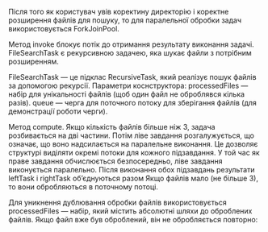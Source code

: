 Після того як користувач увів коректину директорію і коректне розширення файлів для пошуку, то для паралельної обробки задач використовується ForkJoinPool. 

Метод invoke блокує потік до отримання результату виконання задачі. FileSearchTask є рекурсивною задачею, яка шукає файли з потрібним розширенням.

FileSearchTask — це підклас RecursiveTask<Integer>, який реалізує пошук файлів за допомогою рекурсії. Параметри коснструктора:
processedFiles — набір для унікальності файлів (щоб один файл не оброблявся кілька разів).
queue — черга для поточного потоку для зберігання файлів (для демонстрації роботи черги).

Метод compute. Якщо кількість файлів більше ніж 3, задача розбивається на дві частини. Потім ліве завдання розгалужується, що означає, 
що воно надсилається на паралельне виконання. Це дозволяє структурі виділяти окремі потоки для кожного підзавдання.
У той час як праве завдання обчислюється безпосередньо, ліве завдання виконується паралельно.
Після виконання обох підзавдань результати leftTask і rightTask об’єднуються разом 
Якщо файлів мало (не більше 3), то вони обробляються в поточному потоці. 

Для уникнення дублювання обробки файлів використовується processedFiles — набір, який містить абсолютні шляхи до оброблених файлів. Якщо файл вже був оброблений, він не обробляється повторно:
